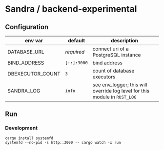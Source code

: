 # Sandra / backend-experimental

## Configuration

| env var          | default     | description                                                                  |
| ---------------- | ----------- | ---------------------------------------------------------------------------- |
| DATABASE_URL     | _required_  | connect uri of a PostgreSQL instance                                         |
| BIND_ADDRESS     | `[::]:3000` | bind address                                                                 |
| DBEXECUTOR_COUNT | `3`         | count of database executors                                                  |
| SANDRA_LOG       | `info`      | see [env_logger]; this will override log level for this module in `RUST_LOG` |

[env_logger]: https://docs.rs/env_logger/*/env_logger/#enabling-logging

## Run

### Development

```shell
cargo install systemfd
systemfd --no-pid -s http::3000 -- cargo watch -x run
```

